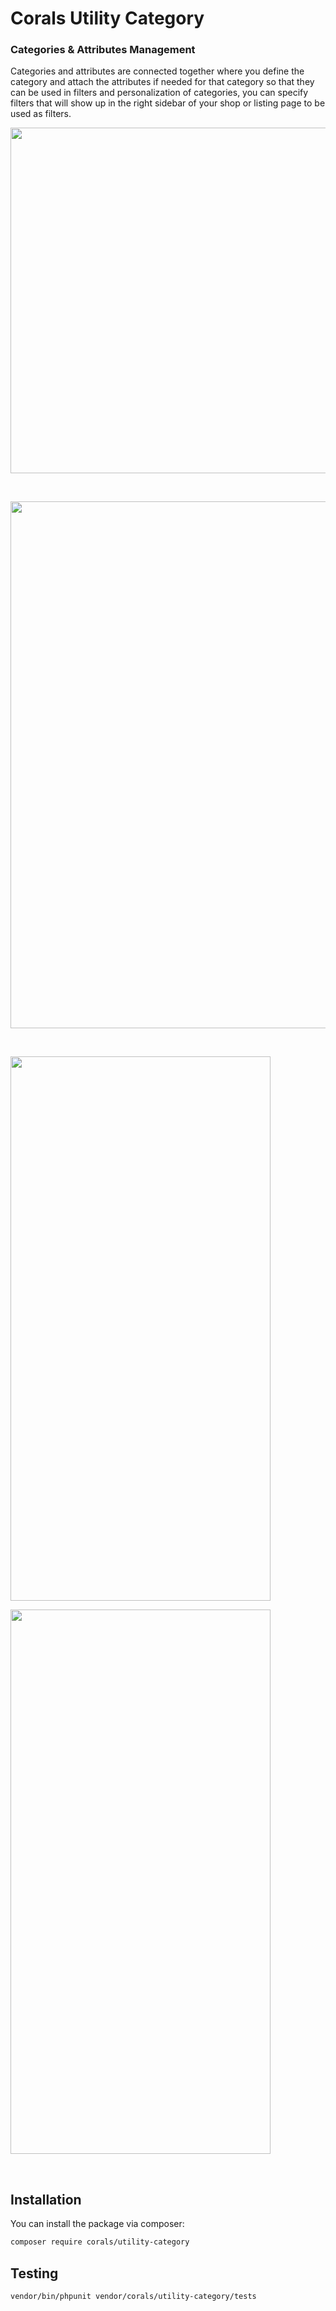 # Corals Utility Category

### Categories & Attributes Management
Categories and attributes are connected together where you define the category and attach the attributes if needed for that category so that they can be used in filters and personalization of categories, you can specify filters that will show up in the right sidebar of your shop or listing page to be used as filters.

<p><img src="https://www.laraship.com/wp-content/uploads/2018/07/utilities_attributes.png" alt="" width="1307" height="553"></p>
<p>&nbsp;</p>

<p><img src="https://www.laraship.com/wp-content/uploads/2018/07/utilities_categories.png" alt="" width="1328" height="843"></p>
<p>&nbsp;</p>

<p><img src="https://www.laraship.com/wp-content/uploads/2018/07/categor_filters_shop_system.png" alt="" width="416" height="871"></p>
<p><img decoding="async" class="size-full wp-image-8090 aligncenter lazyloaded" src="https://www.laraship.com/wp-content/uploads/2018/07/categor_filters_shop_system.png" alt="" width="416" height="871" sizes="(max-width: 416px) 100vw, 416px" srcset="https://www.laraship.com/wp-content/uploads/2018/07/categor_filters_shop_system.png 416w, https://www.laraship.com/wp-content/uploads/2018/07/categor_filters_shop_system-150x314.png 150w, https://www.laraship.com/wp-content/uploads/2018/07/categor_filters_shop_system-300x628.png 300w, https://www.laraship.com/wp-content/uploads/2018/07/categor_filters_shop_system-143x300.png 143w" data-ll-status="loaded">
<p>&nbsp;</p>

## Installation

You can install the package via composer:

```bash
composer require corals/utility-category
```

## Testing

```bash
vendor/bin/phpunit vendor/corals/utility-category/tests 
```

